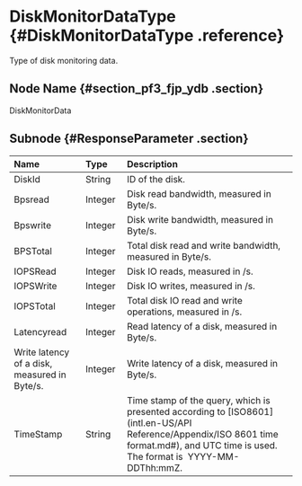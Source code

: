 # DiskMonitorDataType {#DiskMonitorDataType .reference}

Type of disk monitoring data.

## Node Name {#section_pf3_fjp_ydb .section}

DiskMonitorData

## Subnode {#ResponseParameter .section}

|Name|Type|Description|
|:---|:---|:----------|
|DiskId|String|ID of the disk.|
|Bpsread|Integer|Disk read bandwidth, measured in Byte/s.|
|Bpswrite|Integer|Disk write bandwidth, measured in Byte/s.|
|BPSTotal|Integer|Total disk read and write bandwidth, measured in Byte/s.|
|IOPSRead|Integer|Disk IO reads, measured in /s.|
|IOPSWrite|Integer |Disk IO writes, measured in /s.|
|IOPSTotal|Integer|Total disk IO read and write operations, measured in /s.|
|Latencyread|Integer|Read latency of a disk, measured in Byte/s.|
|Write latency of a disk, measured in Byte/s.|Integer|Write latency of a disk, measured in Byte/s.|
|TimeStamp|String|Time stamp of the query, which is presented according to [ISO8601](intl.en-US/API Reference/Appendix/ISO 8601 time format.md#), and UTC time is used. The format is  YYYY-MM-DDThh:mmZ.|

